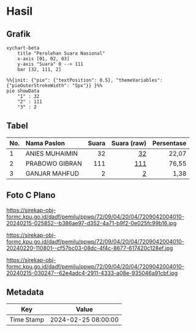 # Hasil

## Grafik

```mermaid
xychart-beta
    title "Perolehan Suara Nasional"
    x-axis [01, 02, 03]
    y-axis "Suara" 0 --> 111
    bar [32, 111, 2]
```

```mermaid
%%{init: {"pie": {"textPosition": 0.5}, "themeVariables": {"pieOuterStrokeWidth": "5px"}} }%%
pie showData
    "1" : 32
    "2" : 111
    "3" : 2
```

## Tabel

| No. | Nama Paslon    | Suara | Suara (raw) | Persentase |
|:--- |:-------------- | -----:| -----------:| ----------:|
| 1   | ANIES MUHAIMIN | 32    | [32][p-1]   | 22,07      |
| 2   | PRABOWO GIBRAN | 111   | [111][p-2]  | 76,55      |
| 3   | GANJAR MAHFUD  | 2     | [2][p-3]    | 1,38       |


[p-1]: https://github.com/gigit-pemilu/pemilu-2024/blob/main/pilpres/hitung-suara/sub/72-sulawesi-tengah/sub/09-tojo-una-una/sub/04-ampana-tete/sub/2004-uebone/sub/010-tps/sub/paslon-1.txt
[p-2]: https://github.com/gigit-pemilu/pemilu-2024/blob/main/pilpres/hitung-suara/sub/72-sulawesi-tengah/sub/09-tojo-una-una/sub/04-ampana-tete/sub/2004-uebone/sub/010-tps/sub/paslon-2.txt
[p-3]: https://github.com/gigit-pemilu/pemilu-2024/blob/main/pilpres/hitung-suara/sub/72-sulawesi-tengah/sub/09-tojo-una-una/sub/04-ampana-tete/sub/2004-uebone/sub/010-tps/sub/paslon-3.txt

## Foto C Plano

https://sirekap-obj-formc.kpu.go.id/dadf/pemilu/ppwp/72/09/04/20/04/7209042004010-20240215-025852--b386ae97-d352-4a71-b9f2-0e025fc99b16.jpg

https://sirekap-obj-formc.kpu.go.id/dadf/pemilu/ppwp/72/09/04/20/04/7209042004010-20240220-110801--cf57bc03-08dc-4f4c-8677-617420c128ef.jpg

https://sirekap-obj-formc.kpu.go.id/dadf/pemilu/ppwp/72/09/04/20/04/7209042004010-20240215-030247--62e4adc4-2911-4333-a08e-935046a91cbf.jpg


## Metadata

| Key        | Value               |
| ---------- | ------------------- |
| Time Stamp | 2024-02-25 08:00:00 |



